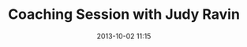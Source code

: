 ---
date: 2013-10-02 11:15
hour: 
title: Coaching Session with Judy Ravin
child: 
name: Executive Coaching Session
company: 
categories: draft-coaching eventbrite
expand: 
eventbrite: 8107201859
---